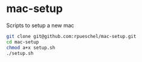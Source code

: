 # mac-setup
Scripts to setup a new mac

```bash
git clone git@github.com:rpueschel/mac-setup.git
cd mac-setup
chmod a+x setup.sh
./setup.sh
```
